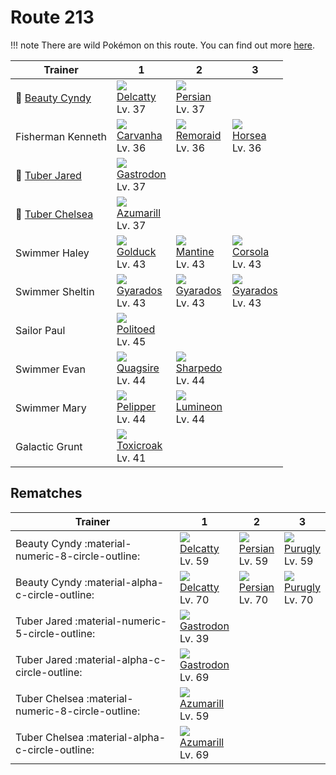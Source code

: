 # Route 213

!!! note
    There are wild Pokémon on this route. You can find out more [here](../../wild_pokemon/route_213/).


Trainer                              | 1                                 | 2                                | 3
---                                  | ---                               | ---                              | ---
:repeat: [Beauty Cyndy](#rematches)  | ![][301]<br>[Delcatty]<br>Lv. 37  | ![][053]<br>[Persian]<br>Lv. 37  | &nbsp;
Fisherman Kenneth                    | ![][318]<br>[Carvanha]<br>Lv. 36  | ![][223]<br>[Remoraid]<br>Lv. 36 | ![][116]<br>[Horsea]<br>Lv. 36
:repeat: [Tuber Jared](#rematches)   | ![][423]<br>[Gastrodon]<br>Lv. 37 | &nbsp;                           | &nbsp;
:repeat: [Tuber Chelsea](#rematches) | ![][184]<br>[Azumarill]<br>Lv. 37 | &nbsp;                           | &nbsp;
Swimmer Haley                        | ![][055]<br>[Golduck]<br>Lv. 43   | ![][226]<br>[Mantine]<br>Lv. 43  | ![][222]<br>[Corsola]<br>Lv. 43
Swimmer Sheltin                      | ![][130]<br>[Gyarados]<br>Lv. 43  | ![][130]<br>[Gyarados]<br>Lv. 43 | ![][130]<br>[Gyarados]<br>Lv. 43
Sailor Paul                          | ![][186]<br>[Politoed]<br>Lv. 45  | &nbsp;                           | &nbsp;
Swimmer Evan                         | ![][195]<br>[Quagsire]<br>Lv. 44  | ![][319]<br>[Sharpedo]<br>Lv. 44 | &nbsp;
Swimmer Mary                         | ![][279]<br>[Pelipper]<br>Lv. 44  | ![][457]<br>[Lumineon]<br>Lv. 44 | &nbsp;
Galactic Grunt                       | ![][454]<br>[Toxicroak]<br>Lv. 41 | &nbsp;                           | &nbsp;

## Rematches

Trainer                                           | 1                                 | 2                               | 3
---                                               | ---                               | ---                             | ---
Beauty Cyndy :material-numeric-8-circle-outline:  | ![][301]<br>[Delcatty]<br>Lv. 59  | ![][053]<br>[Persian]<br>Lv. 59 | ![][432]<br>[Purugly]<br>Lv. 59
Beauty Cyndy :material-alpha-c-circle-outline:    | ![][301]<br>[Delcatty]<br>Lv. 70  | ![][053]<br>[Persian]<br>Lv. 70 | ![][432]<br>[Purugly]<br>Lv. 70
Tuber Jared :material-numeric-5-circle-outline:   | ![][423]<br>[Gastrodon]<br>Lv. 39 | &nbsp;                          | &nbsp;
Tuber Jared :material-alpha-c-circle-outline:     | ![][423]<br>[Gastrodon]<br>Lv. 69 | &nbsp;                          | &nbsp;
Tuber Chelsea :material-numeric-8-circle-outline: | ![][184]<br>[Azumarill]<br>Lv. 59 | &nbsp;                          | &nbsp;
Tuber Chelsea :material-alpha-c-circle-outline:   | ![][184]<br>[Azumarill]<br>Lv. 69 | &nbsp;                          | &nbsp;

[Persian]: ../../pokemons/053/
[Golduck]: ../../pokemons/055/
[Horsea]: ../../pokemons/116/
[Gyarados]: ../../pokemons/130/
[Azumarill]: ../../pokemons/184/
[Politoed]: ../../pokemons/186/
[Quagsire]: ../../pokemons/195/
[Corsola]: ../../pokemons/222/
[Remoraid]: ../../pokemons/223/
[Mantine]: ../../pokemons/226/
[Pelipper]: ../../pokemons/279/
[Delcatty]: ../../pokemons/301/
[Carvanha]: ../../pokemons/318/
[Sharpedo]: ../../pokemons/319/
[Gastrodon]: ../../pokemons/423/
[Purugly]: ../../pokemons/432/
[Toxicroak]: ../../pokemons/454/
[Lumineon]: ../../pokemons/457/
[053]: ../img/pokemon/053.png
[055]: ../img/pokemon/055.png
[116]: ../img/pokemon/116.png
[130]: ../img/pokemon/130.png
[184]: ../img/pokemon/184.png
[186]: ../img/pokemon/186.png
[195]: ../img/pokemon/195.png
[222]: ../img/pokemon/222.png
[223]: ../img/pokemon/223.png
[226]: ../img/pokemon/226.png
[279]: ../img/pokemon/279.png
[301]: ../img/pokemon/301.png
[318]: ../img/pokemon/318.png
[319]: ../img/pokemon/319.png
[423]: ../img/pokemon/423.png
[432]: ../img/pokemon/432.png
[454]: ../img/pokemon/454.png
[457]: ../img/pokemon/457.png
